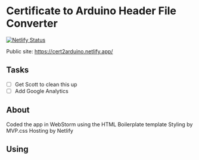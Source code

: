 # Certificate to Arduino Header File Converter

[![Netlify Status](https://api.netlify.com/api/v1/badges/1cb13784-5016-476c-9036-57b4e78bca83/deploy-status)](https://app.netlify.com/sites/cert2arduino/deploys)

Public site: https://cert2arduino.netlify.app/

## Tasks

- [ ] Get Scott to clean this up
- [ ] Add Google Analytics

## About

Coded the app in WebStorm using the HTML Boilerplate template
Styling by MVP.css
Hosting by Netlify

## Using


